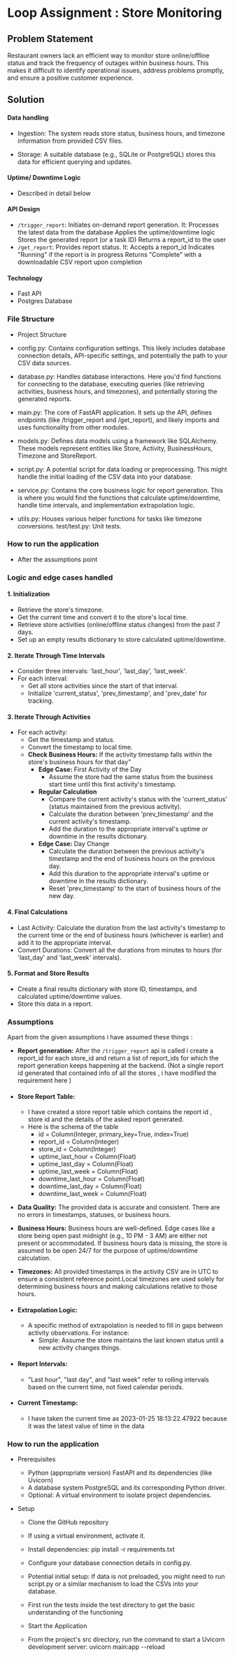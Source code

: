 # Loop Assignment : Store Monitoring

## Problem Statement
Restaurant owners lack an efficient way to monitor store online/offline status and track the frequency of outages within business hours. This makes it difficult to identify operational issues, address problems promptly, and ensure a positive customer experience.

## Solution

#### Data handling
 - Ingestion: The system reads store status, business hours, and timezone information from provided CSV files.

 - Storage: A suitable database (e.g., SQLite or PostgreSQL) stores this data for efficient querying and updates.

#### Uptime/ Downtime Logic
- Described in detail below

#### API Design

- `/trigger_report`: Initiates on-demand report generation. It:
Processes the latest data from the database
Applies the uptime/downtime logic
Stores the generated report (or a task ID)
Returns a report_id to the user
- `/get_report`: Provides report status. It:
Accepts a report_id
Indicates "Running" if the report is in progress
Returns "Complete" with a downloadable CSV report upon completion

#### Technology

- Fast API
- Postgres Database

### File Structure

- Project Structure

- config.py: Contains configuration settings. This likely includes database connection details, API-specific settings, and potentially the path to your CSV data sources.
- database.py: Handles database interactions. Here you'd find functions for connecting to the database, executing queries (like retrieving activities, business hours, and timezones), and potentially storing the generated reports.
- main.py: The core of FastAPI application. It sets up the API, defines endpoints (like /trigger_report and /get_report), and likely imports and uses functionality from other modules.
- models.py: Defines data models using a framework like SQLAlchemy. These models represent entities like Store, Activity, BusinessHours, Timezone and StoreReport.
- script.py: A potential script for data loading or preprocessing. This might handle the initial loading of the CSV data into your database.
- service.py: Contains the core business logic for report generation. This is where you would find the functions that calculate uptime/downtime, handle time intervals, and implementation extrapolation logic.
- utils.py: Houses various helper functions for tasks like timezone conversions.
test/test.py: Unit tests.

### How to run the application
- After the assumptions point

### Logic and edge cases handled

#### 1. Initialization

 - Retrieve the store's timezone.
 - Get the current time and convert it to the store's local time.
 - Retrieve store activities (online/offline status changes) from the past 7 days.
 - Set up an empty results dictionary to store calculated uptime/downtime.

#### 2. Iterate Through Time Intervals

 - Consider three intervals: 'last_hour', 'last_day', 'last_week'.
 - For each interval:
   - Get all store activities since the start of that interval.
   - Initialize 'current_status', 'prev_timestamp', and 'prev_date' for tracking.

#### 3. Iterate Through Activities

- For each activity:
  - Get the timestamp and status.
  - Convert the timestamp to local time.
  - **Check Business Hours:** If the activity timestamp falls within the store's business hours for that day"
    - **Edge Case:** First Activity of the Day
      - Assume the store had the same status from the business start time until this first activity's timestamp.
    - **Regular Calculation**
      - Compare the current activity's status with the 'current_status' (status maintained from the previous activity).
      - Calculate the duration between 'prev_timestamp' and the current activity's timestamp.
      - Add the duration to the appropriate interval's uptime or downtime in the results dictionary.
    - **Edge Case:** Day Change
      - Calculate the duration between the previous activity's timestamp and the end of business hours on the previous day.
      - Add this duration to the appropriate interval's uptime or downtime in the results dictionary.
      - Reset 'prev_timestamp' to the start of business hours of the new day.
#### 4. Final Calculations

  - Last Activity: Calculate the duration from the last activity's timestamp to the current time or the end of business hours (whichever is earlier) and add it to the appropriate interval.
  - Convert Durations: Convert all the durations from minutes to hours (for 'last_day' and 'last_week' intervals).

#### 5. Format and Store Results

 - Create a final results dictionary with store ID, timestamps, and calculated uptime/downtime values.
 - Store this data in a report.

### Assumptions

Apart from the given assumptions i have assumed these things :

  - **Report generation:** After the `/trigger_report` api is called i create a report_id for each store_id and return a list of report_ids for which the report generation keeps happening at the backend. (Not a single report id generated that contained info of all the stores , i have modified the requirement here )

  - #### **Store Report Table:** 
     - I have created a store report table which contains the report id , store id and the details of the asked report generated.
     - Here is the schema of the table
        - id = Column(Integer, primary_key=True, index=True)
        - report_id = Column(Integer)
        - store_id = Column(Integer)
        - uptime_last_hour = Column(Float)
        - uptime_last_day = Column(Float)
        - uptime_last_week = Column(Float)
        - downtime_last_hour = Column(Float)
        - downtime_last_day = Column(Float)
        - downtime_last_week = Column(Float)

- **Data Quality:** The provided data is accurate and consistent. There are no errors in timestamps, statuses, or business hours.

- **Business Hours:** Business hours are well-defined. Edge cases like a store being open past midnight (e.g., 10 PM - 3 AM) are either not present or accommodated.
If business hours data is missing, the store is assumed to be open 24/7 for the purpose of uptime/downtime calculation.

- **Timezones:** All provided timestamps in the activity CSV are in UTC to ensure a consistent reference point.Local timezones are used solely for determining business hours and making calculations relative to those hours.

- #### **Extrapolation Logic:** 
  - A specific method of extrapolation is needed to fill in gaps between activity observations. For instance:
    - Simple: Assume the store maintains the last known status until a new activity changes things.

- #### **Report Intervals:** 
  - "Last hour", "last day", and "last week" refer to rolling intervals based on the current time, not fixed calendar periods.

- #### **Current Timestamp:** 
   - I have taken the current time as 2023-01-25 18:13:22.47922 because it was the latest value of time in the data

### How to run the application

- Prerequisites

   - Python (appropriate version)
FastAPI and its dependencies (like Uvicorn)
   - A database system PostgreSQL and its corresponding Python driver.
    - Optional: A virtual environment to isolate project dependencies.

- Setup

   - Clone the GitHub repository
   - If using a virtual environment, activate it.
   - Install dependencies: pip install -r requirements.txt
   - Configure your database connection details in config.py.
   - Potential initial setup: If data is not preloaded, you might need to run script.py or a similar mechanism to load the CSVs into your database.
   -  First run the tests inside the test directory to get the basic understanding of the functioning
   - Start the Application

   - From the project's src directory, run the command to start a Uvicorn development server: uvicorn main:app --reload
 
